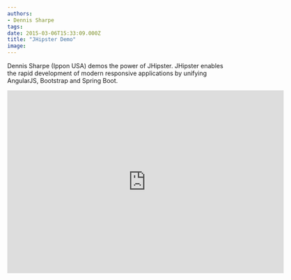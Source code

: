 ```yaml
---
authors:
- Dennis Sharpe
tags:
date: 2015-03-06T15:33:09.000Z
title: "JHipster Demo"
image: 
---
```


Dennis Sharpe (Ippon USA) demos the power of JHipster. JHipster enables the rapid development of modern responsive applications by unifying AngularJS, Bootstrap and Spring Boot.

<iframe width="635" height="420" src="https://www.youtube.com/embed/g-3tfSh_4g8" frameborder="0" allowfullscreen></iframe>
